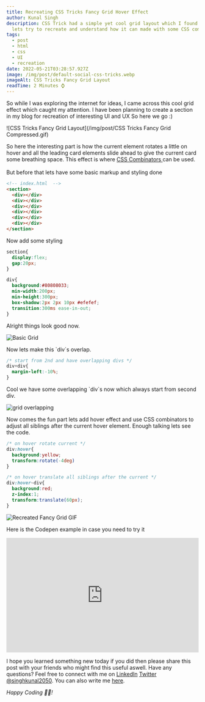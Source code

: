 ```yaml
---
title: Recreating CSS Tricks Fancy Grid Hover Effect
author: Kunal Singh
description: CSS Trick had a simple yet cool grid layout which I found dope. So
  lets try to recreate and understand how it can made with some CSS combinators.
tags:
  - post
  - html
  - css
  - UI
  - recreation
date: 2022-05-21T03:28:57.927Z
image: /img/post/default-social-css-tricks.webp
imageAlt: CSS Tricks Fancy Grid Layout
readTime: 2 Minutes ⌚
---
```

So while I was exploring the internet for ideas, I came across this cool grid effect which caught my attention. I have been planning to create a section in my blog for recreation of interesting UI and UX  So here we go :)

![CSS Tricks Fancy Grid Layout](/img/post/CSS Tricks Fancy Grid Compressed.gif)

So here the interesting part is how the current element rotates a little on hover and all the leading card elements slide ahead to give the current card some breathing space. This effect is where <a href="https://www.w3schools.com/css/css_combinators.asp" target="_blank"> CSS Combinators </a> can be used. \
\
But before that lets have some basic markup and styling done 

```html
<!-- index.html  -->
<section>
  <div></div>
  <div></div>
  <div></div>
  <div></div>
  <div></div>
  <div></div>
</section>
```

Now add some styling 

```css
section{
  display:flex;
  gap:20px;
}

div{
  background:#80808033;
  min-width:200px;
  min-height:300px;
  box-shadow:2px 2px 10px #efefef;
  transition:300ms ease-in-out;
}
```

Alright things look good now. 

![Basic Grid](/img/post/grid.png)

Now lets make this \`div\`s overlap.

```css
/* start from 2nd and have overlapping divs */
div+div{
  margin-left:-10%;
}
```

Cool we have some overlapping \`div\`s now which always start from second div. 

![grid overlapping](/img/post/grid-overlapping.png)

Now comes the fun part lets add hover effect and use CSS combinators to adjust all siblings after the current hover element. Enough talking lets see the code. 

```css
/* on hover rotate current */
div:hover{
  background:yellow;
  transform:rotate(-4deg)
}

/* on hover translate all siblings after the current */
div:hover~div{
  background:red;
  z-index:1;
  transform:translate(60px);
}
```

![Recreated Fancy Grid GIF](/img/post/recreated-fancy-grid.gif)

Here is the Codepen example in case you need to try it

<iframe height="300" style="width: 100%;" scrolling="no" title="CSS Tricks Recreating Fancy Blog Grid" src="https://codepen.io/singhkunal2050/embed/JjpJyvM?default-tab=html%2Cresult" frameborder="no" loading="lazy" allowtransparency="true" allowfullscreen="true">
  See the Pen <a href="https://codepen.io/singhkunal2050/pen/JjpJyvM">
  CSS Tricks Recreating Fancy Blog Grid</a> by Kunal SIngh  (<a href="https://codepen.io/singhkunal2050">@singhkunal2050</a>)
  on <a href="https://codepen.io">CodePen</a>.
</iframe>

I hope you learned something new today if you did then please share this post with your friends who might find this useful aswell. Have any questions? Feel free to connect with me on     <a href="//linkedin.com/in/singhkunal2050" target="_blank">LinkedIn</a> <a href="//twitter.com/singhkunal2050" target="_blank">Twitter</a>  <a href="/" target="_blank">@singhkunal2050</a>. You can also write me <a href="/#contact" target="_blank">here</a>.

*Happy Coding 👩‍💻!*
